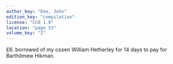 ```yaml
---
author_key: "Dee, John"
edition_key: "compilation"
license: "CC0 1.0"
location: "page 53"
volume_key: "I"
---
```

£6. borrowed of my cosen William Hetherley for 14 days to pay for Barthilmew
Hikman.

